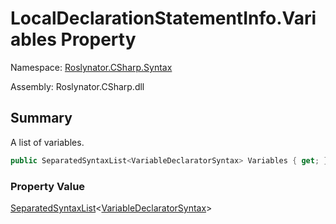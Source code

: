 # LocalDeclarationStatementInfo\.Variables Property

Namespace: [Roslynator.CSharp.Syntax](../../README.md)

Assembly: Roslynator\.CSharp\.dll

## Summary

A list of variables\.

```csharp
public SeparatedSyntaxList<VariableDeclaratorSyntax> Variables { get; }
```

### Property Value

[SeparatedSyntaxList](https://docs.microsoft.com/en-us/dotnet/api/microsoft.codeanalysis.separatedsyntaxlist-1)\<[VariableDeclaratorSyntax](https://docs.microsoft.com/en-us/dotnet/api/microsoft.codeanalysis.csharp.syntax.variabledeclaratorsyntax)>


